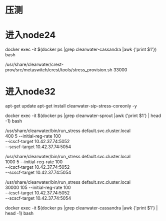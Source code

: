
# 压测
# 进入node24
docker exec -it $(docker ps |grep clearwater-cassandra |awk {'print $1'}) bash
    
/usr/share/clearwater/crest-prov/src/metaswitch/crest/tools/stress_provision.sh 33000

# 进入node32
apt-get update
apt-get install clearwater-sip-stress-coreonly -y

docker exec -it $(docker ps |grep clearwater-sprout |awk {'print $1'} | head -1) bash

/usr/share/clearwater/bin/run_stress default.svc.cluster.local \
            400 5  --initial-reg-rate 100 \
            --icscf-target 10.42.37.74:5052 \
            --scscf-target 10.42.37.74:5054

/usr/share/clearwater/bin/run_stress default.svc.cluster.local \
            1000 5  --initial-reg-rate 100 \
            --icscf-target 10.42.37.74:5052 \
            --scscf-target 10.42.37.74:5054

/usr/share/clearwater/bin/run_stress default.svc.cluster.local \
            30000 105  --initial-reg-rate 100 \
            --icscf-target 10.42.37.74:5052 \
            --scscf-target 10.42.37.74:5054
    
docker exec -it $(docker ps |grep clearwater-cassandra |awk {'print $1'} | head -1) bash

